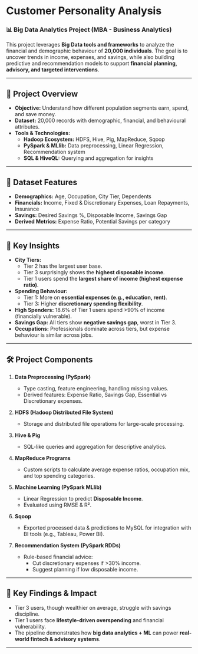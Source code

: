 # Customer Personality Analysis  

### 📊 Big Data Analytics Project (MBA - Business Analytics)  

This project leverages **Big Data tools and frameworks** to analyze the financial and demographic behaviour of **20,000 individuals**. The goal is to uncover trends in income, expenses, and savings, while also building predictive and recommendation models to support **financial planning, advisory, and targeted interventions**.  

---

## 🚀 Project Overview  
- **Objective:** Understand how different population segments earn, spend, and save money.  
- **Dataset:** 20,000 records with demographic, financial, and behavioural attributes.  
- **Tools & Technologies:**  
  - **Hadoop Ecosystem:** HDFS, Hive, Pig, MapReduce, Sqoop  
  - **PySpark & MLlib:** Data preprocessing, Linear Regression, Recommendation system  
  - **SQL & HiveQL:** Querying and aggregation for insights  

---

## 📂 Dataset Features  
- **Demographics:** Age, Occupation, City Tier, Dependents  
- **Financials:** Income, Fixed & Discretionary Expenses, Loan Repayments, Insurance  
- **Savings:** Desired Savings %, Disposable Income, Savings Gap  
- **Derived Metrics:** Expense Ratio, Potential Savings per category  

---

## 🔑 Key Insights  
- **City Tiers:**  
  - Tier 2 has the largest user base.  
  - Tier 3 surprisingly shows the **highest disposable income**.  
  - Tier 1 users spend the **largest share of income (highest expense ratio)**.  
- **Spending Behaviour:**  
  - Tier 1: More on **essential expenses (e.g., education, rent)**.  
  - Tier 3: Higher **discretionary spending flexibility**.  
- **High Spenders:** 18.6% of Tier 1 users spend >90% of income (financially vulnerable).  
- **Savings Gap:** All tiers show **negative savings gap**, worst in Tier 3.  
- **Occupations:** Professionals dominate across tiers, but expense behaviour is similar across jobs.  

---

## 🛠️ Project Components  

1. **Data Preprocessing (PySpark)**  
   - Type casting, feature engineering, handling missing values.  
   - Derived features: Expense Ratio, Savings Gap, Essential vs Discretionary expenses.  

2. **HDFS (Hadoop Distributed File System)**  
   - Storage and distributed file operations for large-scale processing.  

3. **Hive & Pig**  
   - SQL-like queries and aggregation for descriptive analytics.  

4. **MapReduce Programs**  
   - Custom scripts to calculate average expense ratios, occupation mix, and top spending categories.  

5. **Machine Learning (PySpark MLlib)**  
   - Linear Regression to predict **Disposable Income**.  
   - Evaluated using RMSE & R².  

6. **Sqoop**  
   - Exported processed data & predictions to MySQL for integration with BI tools (e.g., Tableau, Power BI).  

7. **Recommendation System (PySpark RDDs)**  
   - Rule-based financial advice:  
     - Cut discretionary expenses if >30% income.  
     - Suggest planning if low disposable income.  

---

## 📌 Key Findings & Impact  
- Tier 3 users, though wealthier on average, struggle with savings discipline.  
- Tier 1 users face **lifestyle-driven overspending** and financial vulnerability.  
- The pipeline demonstrates how **big data analytics + ML** can power **real-world fintech & advisory systems**.  

---
